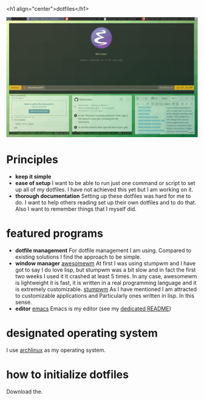 <div class="html" id="orgb17d1d2">
<p>
&lt;h1 align="center"&gt;dotfiles&lt;/h1&gt;
</p>

</div>

![img](Pictures/awesomewm-showcase_20241217_160959.png "My typical destop environment display")

# **Principles**
-   **keep it simple**
-   **ease of setup**
    I want to be able to run just one command or script to set up
    all of my dotfiles.  I have not achieved this yet but I am working on it.
-   **thorough documentation**
    Setting up these dotfiles was hard for me to do.  I want to
    help others reading set up their own dotfiles and to do that.  Also I want to
    remember things that I myself did.


<a id="org6551c31"></a>

# featured programs

-   **dotfile management**
    For dotfile management I am using.  Compared to existing
    solutions I find the approach to be simple.
-   **window manager**
    [awesomewm](https://awesomewm.org/) At first I was using stumpwm and I have got to say I do love lisp,
    but stumpwm was a bit slow and in fact the first two weeks I used it it
    crashed at least 5 times.  In any case, awesomewm is lightweight it is fast,
    it is written in a real programming language and it is extremely customizable.
    [stumpwm](https://stumpwm.github.io/) As I have mentioned I am attracted to customizable applications and
    Particularly ones written in lisp.  In this sense.
-   **editor**
    [emacs](https://www.gnu.org/software/emacs/) Emacs is my editor (see my [dedicated README](./dot_config/emacs/README.md))


<a id="orgb1454d3"></a>

# designated operating system

I use [archlinux](https://archlinux.org/) as my operating system.


<a id="orgd2e4dc9"></a>

# how to initialize dotfiles
Download the.
